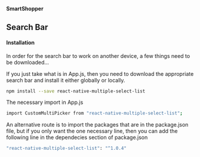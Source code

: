 **SmartShopper**

## Search Bar

#### Installation

In order for the search bar to work on another device, a few things need to be downloaded...

If you just take what is in App.js, then you need to download the appropriate search bar and install it either globally or locally.
``` bash
npm install --save react-native-multiple-select-list
```
The necessary import in App.js
``` bash
import CustomMultiPicker from "react-native-multiple-select-list";
```

An alternative route is to import the packages that are in the package.json file, but if you only want the one necessary line, then you can add the following line in the dependecies section of package.json
``` bash
"react-native-multiple-select-list": "^1.0.4"
```
